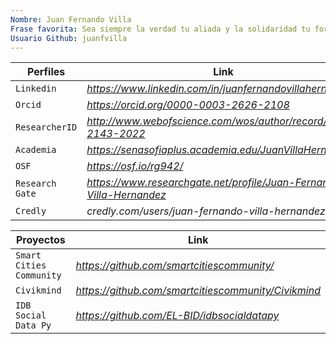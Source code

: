 ```yaml
---
Nombre: Juan Fernando Villa
Frase favorita: Sea siempre la verdad tu aliada y la solidaridad tu forma de vida para no vivir en la deshonra de fines egoistas y el prejuicio. 
Usuario Github: juanfvilla 
---
```


| **Perfiles** | **Link** |
| --- | --- |
| `Linkedin` | *https://www.linkedin.com/in/juanfernandovillahernandez/* |
| `Orcid` | *https://orcid.org/0000-0003-2626-2108* |
| `ResearcherID` | *http://www.webofscience.com/wos/author/record/HDO-2143-2022* |
| `Academia` | *https://senasofiaplus.academia.edu/JuanVillaHernández* |
| `OSF` | *https://osf.io/rg942/* |
| `Research Gate` | *https://www.researchgate.net/profile/Juan-Fernando-Villa-Hernandez* |
| `Credly` | *credly.com/users/juan-fernando-villa-hernandez* |



| **Proyectos** | **Link** |
| --- | --- |
| `Smart Cities Community` | *https://github.com/smartcitiescommunity/* |
| `Civikmind` | *https://github.com/smartcitiescommunity/Civikmind* |
| `IDB Social Data Py` | *https://github.com/EL-BID/idbsocialdatapy* |

